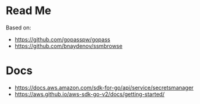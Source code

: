 # Read Me
Based on:
- https://github.com/gopasspw/gopass
- https://github.com/bnaydenov/ssmbrowse

# Docs
- https://docs.aws.amazon.com/sdk-for-go/api/service/secretsmanager
- https://aws.github.io/aws-sdk-go-v2/docs/getting-started/
